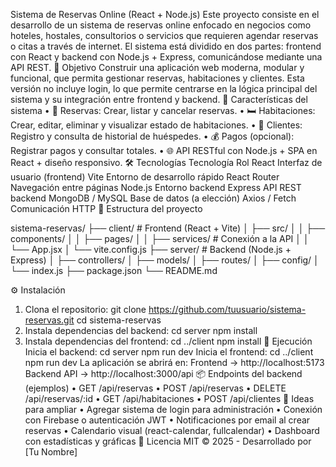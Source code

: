 Sistema de Reservas Online (React + Node.js)
Este proyecto consiste en el desarrollo de un sistema de reservas online enfocado en negocios como hoteles, hostales, consultorios o servicios que requieren agendar reservas o citas a través de internet. El sistema está dividido en dos partes: frontend con React y backend con Node.js + Express, comunicándose mediante una API REST.
🎯 Objetivo
Construir una aplicación web moderna, modular y funcional, que permita gestionar reservas, habitaciones y clientes. Esta versión no incluye login, lo que permite centrarse en la lógica principal del sistema y su integración entre frontend y backend.
🧩 Características del sistema
•	📅 Reservas: Crear, listar y cancelar reservas.
•	🛏️ Habitaciones: Crear, editar, eliminar y visualizar estado de habitaciones.
•	👤 Clientes: Registro y consulta de historial de huéspedes.
•	💰 Pagos (opcional): Registrar pagos y consultar totales.
•	🌐 API RESTful con Node.js + SPA en React + diseño responsivo.
🛠️ Tecnologías
Tecnología	Rol
React	Interfaz de usuario (frontend)
Vite	Entorno de desarrollo rápido
React Router	Navegación entre páginas
Node.js	Entorno backend
Express	API REST backend
MongoDB / MySQL	Base de datos (a elección)
Axios / Fetch	Comunicación HTTP
📁 Estructura del proyecto

sistema-reservas/
├── client/                  # Frontend (React + Vite)
│   ├── src/
│   │   ├── components/
│   │   ├── pages/
│   │   ├── services/        # Conexión a la API
│   │   └── App.jsx
│   └── vite.config.js
├── server/                  # Backend (Node.js + Express)
│   ├── controllers/
│   ├── models/
│   ├── routes/
│   ├── config/
│   └── index.js
├── package.json
└── README.md

⚙️ Instalación
1. Clona el repositorio:
git clone https://github.com/tuusuario/sistema-reservas.git
cd sistema-reservas
2. Instala dependencias del backend:
cd server
npm install
3. Instala dependencias del frontend:
cd ../client
npm install
🚀 Ejecución
Inicia el backend:
cd server
npm run dev
Inicia el frontend:
cd ../client
npm run dev
La aplicación se abrirá en:
Frontend → http://localhost:5173
Backend API → http://localhost:3000/api
📦 Endpoints del backend (ejemplos)
•	GET /api/reservas
•	POST /api/reservas
•	DELETE /api/reservas/:id
•	GET /api/habitaciones
•	POST /api/clientes
🧠 Ideas para ampliar
•	Agregar sistema de login para administración
•	Conexión con Firebase o autenticación JWT
•	Notificaciones por email al crear reservas
•	Calendario visual (react-calendar, fullcalendar)
•	Dashboard con estadísticas y gráficas
📄 Licencia
MIT © 2025 - Desarrollado por [Tu Nombre]
